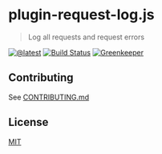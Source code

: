 # plugin-request-log.js

> Log all requests and request errors

[![@latest](https://img.shields.io/npm/v/@octokit/plugin-request-log.svg)](https://www.npmjs.com/package/@octokit/plugin-request-log)
[![Build Status](https://github.com/octokit/plugin-request-log.js/workflows/Test/badge.svg)](https://github.com/octokit/plugin-request-log.js/actions?workflow=Test)
[![Greenkeeper](https://badges.greenkeeper.io/octokit/plugin-request-log.js.svg)](https://greenkeeper.io/)

## Contributing

See [CONTRIBUTING.md](CONTRIBUTING.md)
  
## License

[MIT](LICENSE)
